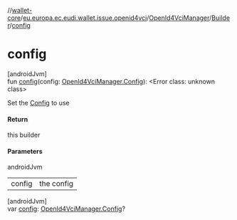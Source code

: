 //[wallet-core](../../../../index.md)/[eu.europa.ec.eudi.wallet.issue.openid4vci](../../index.md)/[OpenId4VciManager](../index.md)/[Builder](index.md)/[config](config.md)

# config

[androidJvm]\
fun [config](config.md)(config: [OpenId4VciManager.Config](../-config/index.md)): &lt;Error class: unknown class&gt;

Set the [Config](../-config/index.md) to use

#### Return

this builder

#### Parameters

androidJvm

| | |
|---|---|
| config | the config |

[androidJvm]\
var [config](config.md): [OpenId4VciManager.Config](../-config/index.md)?
